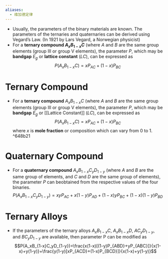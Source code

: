 ```yaml
---
aliases:
  - 维加德定律
---
```


- Usually, the parameters of the binary materials are known. The parameters of the ternaries and quaternaries can be derived using Vegard’s Law. (In 1921 by Lars Vegard, a Norwegian physicist)
- For a **ternary compound $A_xB_{1-x}C$** (where $A$ and $B$ are the same group elements (group III or group V elements), the parameter $P$, which may be **bandgap** $E_g$ or **lattice constant** (*LC*), can be expressed as $$P\left(A_xB_{1-x}C\right)=xP_{AC}+\left(1-x\right)P_{BC}$$

# Ternary Compound

- For a **ternary compound** $A_xB_{1-x}C$ (where $A$ and $B$ are the same group elements (group III or group V elements), the parameter $P$, which may be **bandgap** $E_g$ or [[Lattice Constant]] ($LC$), can be expressed as $$P(A_xB_{1-x}C)=xP_{AC}+(1-x)P_{BC}$$ where $x$ is **mole fraction** or composition which can vary from 0 to 1. ^648b21

# Quaternary Compound

- For a **quaternary compound** $A_xB_{1-x}C_yD_{1-y}$ (where $A$ and $B$ are the same group of elements, and $C$ and $D$ are the same group of elements), the parameter $P$ can beobtained from the respective values of the four binaries. $$P\left(A_xB_{1-x}C_yD_{1-y}\right)=xyP_{AC}+x(1-y)P_{AD}+(1-x)yP_{BC}+(1-x)(1-y)P_{BD}$$

# Ternary Alloys

- If the parameters of the ternary alloys $A_xB_{1-x}C$, $A_xB_{1-x}D$, $AC_yD_{1-y}$, and $BC_yD_{1-y}$ are available, then parameter P can be modified as $$P(A_xB_{1-x}C_yD_{1-y})=\frac{x(1-x)[(1-y)P_{ABD}+yP_{ABC}]}{x(1-x)+y(1-y)}+\frac{y(1-y)[xP_{ACD}+(1-x)P_{BCD}]}{x(1-x)+y(1-y)}$$
